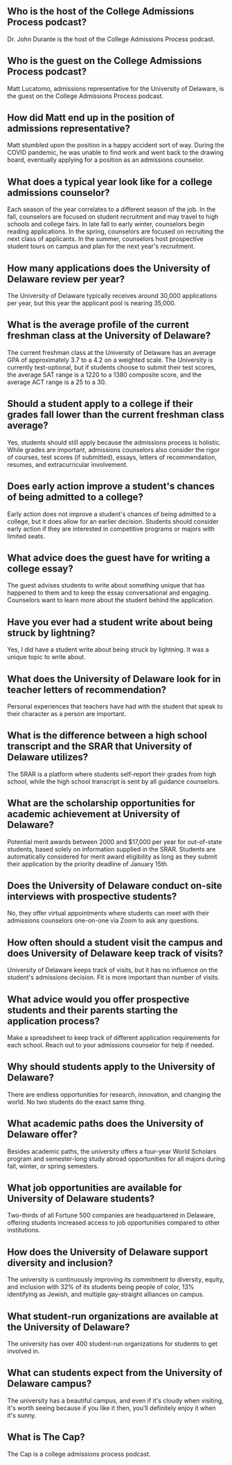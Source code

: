 ## Who is the host of the College Admissions Process podcast?
Dr. John Durante is the host of the College Admissions Process podcast.

## Who is the guest on the College Admissions Process podcast?
Matt Lucatomo, admissions representative for the University of Delaware, is the guest on the College Admissions Process podcast.

## How did Matt end up in the position of admissions representative?
Matt stumbled upon the position in a happy accident sort of way. During the COVID pandemic, he was unable to find work and went back to the drawing board, eventually applying for a position as an admissions counselor.

## What does a typical year look like for a college admissions counselor?
Each season of the year correlates to a different season of the job. In the fall, counselors are focused on student recruitment and may travel to high schools and college fairs. In late fall to early winter, counselors begin reading applications. In the spring, counselors are focused on recruiting the next class of applicants. In the summer, counselors host prospective student tours on campus and plan for the next year's recruitment.

## How many applications does the University of Delaware review per year?
The University of Delaware typically receives around 30,000 applications per year, but this year the applicant pool is nearing 35,000.

## What is the average profile of the current freshman class at the University of Delaware?
The current freshman class at the University of Delaware has an average GPA of approximately 3.7 to a 4.2 on a weighted scale. The University is currently test-optional, but if students choose to submit their test scores, the average SAT range is a 1220 to a 1380 composite score, and the average ACT range is a 25 to a 30.

## Should a student apply to a college if their grades fall lower than the current freshman class average?
Yes, students should still apply because the admissions process is holistic. While grades are important, admissions counselors also consider the rigor of courses, test scores (if submitted), essays, letters of recommendation, resumes, and extracurricular involvement.

## Does early action improve a student's chances of being admitted to a college?
Early action does not improve a student's chances of being admitted to a college, but it does allow for an earlier decision. Students should consider early action if they are interested in competitive programs or majors with limited seats.

## What advice does the guest have for writing a college essay?
The guest advises students to write about something unique that has happened to them and to keep the essay conversational and engaging. Counselors want to learn more about the student behind the application.

## Have you ever had a student write about being struck by lightning?
Yes, I did have a student write about being struck by lightning. It was a unique topic to write about. 
## What does the University of Delaware look for in teacher letters of recommendation?
Personal experiences that teachers have had with the student that speak to their character as a person are important. 
## What is the difference between a high school transcript and the SRAR that University of Delaware utilizes?
The SRAR is a platform where students self-report their grades from high school, while the high school transcript is sent by all guidance counselors. 
## What are the scholarship opportunities for academic achievement at University of Delaware?
Potential merit awards between 2000 and $17,000 per year for out-of-state students, based solely on information supplied in the SRAR. Students are automatically considered for merit award eligibility as long as they submit their application by the priority deadline of January 15th. 
## Does the University of Delaware conduct on-site interviews with prospective students?
No, they offer virtual appointments where students can meet with their admissions counselors one-on-one via Zoom to ask any questions. 
## How often should a student visit the campus and does University of Delaware keep track of visits?
University of Delaware keeps track of visits, but it has no influence on the student's admissions decision. Fit is more important than number of visits. 
## What advice would you offer prospective students and their parents starting the application process?
Make a spreadsheet to keep track of different application requirements for each school. Reach out to your admissions counselor for help if needed. 
## Why should students apply to the University of Delaware?
There are endless opportunities for research, innovation, and changing the world. No two students do the exact same thing.

## What academic paths does the University of Delaware offer?
Besides academic paths, the university offers a four-year World Scholars program and semester-long study abroad opportunities for all majors during fall, winter, or spring semesters. 

## What job opportunities are available for University of Delaware students?
Two-thirds of all Fortune 500 companies are headquartered in Delaware, offering students increased access to job opportunities compared to other institutions. 

## How does the University of Delaware support diversity and inclusion?
The university is continuously improving its commitment to diversity, equity, and inclusion with 32% of its students being people of color, 13% identifying as Jewish, and multiple gay-straight alliances on campus. 

## What student-run organizations are available at the University of Delaware?
The university has over 400 student-run organizations for students to get involved in. 

## What can students expect from the University of Delaware campus?
The university has a beautiful campus, and even if it's cloudy when visiting, it's worth seeing because if you like it then, you'll definitely enjoy it when it's sunny. 

## What is The Cap?
The Cap is a college admissions process podcast.

